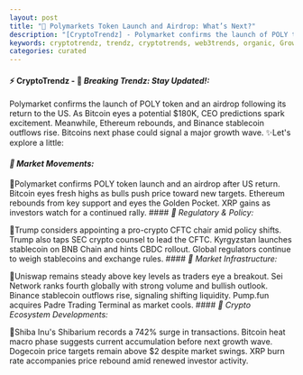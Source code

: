 ```yaml
---
layout: post
title: "🌅 Polymarkets Token Launch and Airdrop: What’s Next?"
description: "[CryptoTrendz] - Polymarket confirms the launch of POLY token and an airdrop following its return to the US. As Bitcoin eyes a potential $180K, CEO predictions spark excitement. Meanwhile, Ethereum rebounds, and Binance stablecoin outflows rise. Bitcoins next phase could signal a major growth wave."
keywords: cryptotrendz, trendz, cryptotrends, web3trends, organic, Growth, SEC, Bitcoin, Stablecoin, Token, Network, Crypto, Trump, Memecoin, Airdrop, Market, Trading, XRP, investors, CEO
categories: curated
---
```


#### ⚡ CryptoTrendz - 📌 *Breaking Trendz: Stay Updated!:*

Polymarket confirms the launch of POLY token and an airdrop following its return to the US. As Bitcoin eyes a potential $180K, CEO predictions spark excitement. Meanwhile, Ethereum rebounds, and Binance stablecoin outflows rise. Bitcoins next phase could signal a major growth wave. ✨Let's explore a little:


#### *🔖  Market Movements:*  

🔹Polymarket confirms POLY token launch and an airdrop after US return. Bitcoin eyes fresh highs as bulls push price toward new targets. Ethereum rebounds from key support and eyes the Golden Pocket. XRP gains as investors watch for a continued rally. #### *🔖  Regulatory & Policy:*  

🔹Trump considers appointing a pro-crypto CFTC chair amid policy shifts. Trump also taps SEC crypto counsel to lead the CFTC. Kyrgyzstan launches stablecoin on BNB Chain and hints CBDC rollout. Global regulators continue to weigh stablecoins and exchange rules. #### *🔖  Market Infrastructure:*  

🔹Uniswap remains steady above key levels as traders eye a breakout. Sei Network ranks fourth globally with strong volume and bullish outlook. Binance stablecoin outflows rise, signaling shifting liquidity. Pump.fun acquires Padre Trading Terminal as market cools. #### *🔖  Crypto Ecosystem Developments:*  

🔹Shiba Inu's Shibarium records a 742% surge in transactions. Bitcoin heat macro phase suggests current accumulation before next growth wave. Dogecoin price targets remain above $2 despite market swings. XRP burn rate accompanies price rebound amid renewed investor activity.